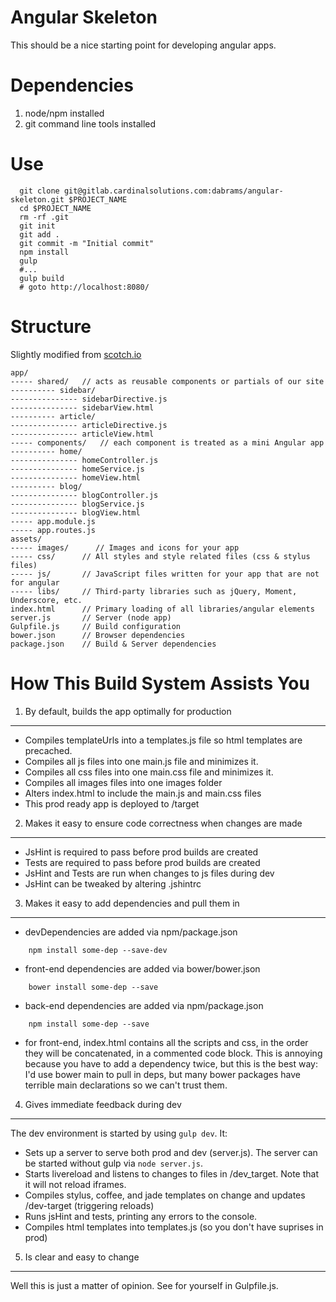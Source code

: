 Angular Skeleton
================

This should be a nice starting point for developing angular apps.

Dependencies
============

 1. node/npm installed
 2. git command line tools installed

Use
===

```
  git clone git@gitlab.cardinalsolutions.com:dabrams/angular-skeleton.git $PROJECT_NAME
  cd $PROJECT_NAME
  rm -rf .git
  git init
  git add .
  git commit -m "Initial commit"
  npm install
  gulp
  #...
  gulp build
  # goto http://localhost:8080/
```

Structure
=========

Slightly modified from [scotch.io](http://scotch.io/tutorials/javascript/angularjs-best-practices-directory-structure)

    app/
    ----- shared/   // acts as reusable components or partials of our site
    ---------- sidebar/
    --------------- sidebarDirective.js
    --------------- sidebarView.html
    ---------- article/
    --------------- articleDirective.js
    --------------- articleView.html
    ----- components/   // each component is treated as a mini Angular app
    ---------- home/
    --------------- homeController.js
    --------------- homeService.js
    --------------- homeView.html
    ---------- blog/
    --------------- blogController.js
    --------------- blogService.js
    --------------- blogView.html
    ----- app.module.js
    ----- app.routes.js
    assets/
    ----- images/      // Images and icons for your app
    ----- css/      // All styles and style related files (css & stylus files)
    ----- js/       // JavaScript files written for your app that are not for angular
    ----- libs/     // Third-party libraries such as jQuery, Moment, Underscore, etc.
    index.html      // Primary loading of all libraries/angular elements
    server.js       // Server (node app)
    Gulpfile.js     // Build configuration
    bower.json      // Browser dependencies
    package.json    // Build & Server dependencies

How This Build System Assists You
=================================

1. By default, builds the app optimally for production
------------------------------------------------------
 - Compiles templateUrls into a templates.js file so html templates are precached.
 - Compiles all js files into one main.js file and minimizes it.
 - Compiles all css files into one main.css file and minimizes it.
 - Compiles all images files into one images folder
 - Alters index.html to include the main.js and main.css files
 - This prod ready app is deployed to /target

2. Makes it easy to ensure code correctness when changes are made
-----------------------------------------------------------------
 - JsHint is required to pass before prod builds are created
 - Tests are required to pass before prod builds are created
 - JsHint and Tests are run when changes to js files during dev
 - JsHint can be tweaked by altering .jshintrc

3. Makes it easy to add dependencies and pull them in
-----------------------------------------------------
 - devDependencies are added via npm/package.json
```
    npm install some-dep --save-dev
```
 - front-end dependencies are added via bower/bower.json
```
    bower install some-dep --save
````
 - back-end dependencies are added via npm/package.json
```
    npm install some-dep --save
```
 - for front-end, index.html contains all the scripts and css, in the order they will be concatenated, in a commented code block. This is annoying because you have to add a dependency twice, but this is the best way: I'd use bower main to pull in deps, but many bower packages have terrible main declarations so we can't trust them.

4. Gives immediate feedback during dev
--------------------------------------
 The dev environment is started by using ```gulp dev```. It:
 - Sets up a server to serve both prod and dev (server.js). The server can be started without gulp via ```node server.js```.
 - Starts livereload and listens to changes to files in /dev_target. Note that it will not reload iframes.
 - Compiles stylus, coffee, and jade templates on change and updates /dev-target (triggering reloads)
 - Runs jsHint and tests, printing any errors to the console.
 - Compiles html templates into templates.js (so you don't have suprises in prod)

5. Is clear and easy to change
------------------------------
Well this is just a matter of opinion. See for yourself in Gulpfile.js.

